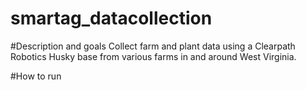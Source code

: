 # smartag_datacollection

#Description and goals
  Collect farm and plant data using a Clearpath Robotics Husky base from various farms in and around West Virginia.
  
#How to run
  
